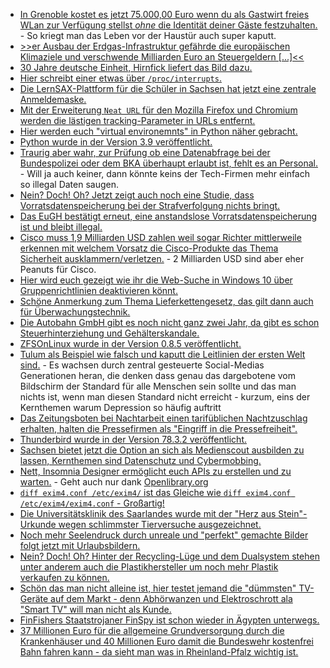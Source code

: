 * [In Grenoble kostet es jetzt 75.000,00 Euro wenn du als Gastwirt freies WLan zur Verfügung stellst *ohne* die Identität deiner Gäste festzuhalten.](https://blog.fefe.de/?ts=a18722ce) - So kriegt man das Leben vor der Haustür auch super kaputt.
* [>>er Ausbau der Erdgas-Infrastruktur gefährde die europäischen Klimaziele und verschwende Milliarden Euro an Steuergeldern [...]<<](https://www.sonnenseite.com/de/energie/der-grosse-streit-ums-erdgas/)
* [30 Jahre deutsche Einheit, Hirnfick liefert das Bild dazu.](https://tuxproject.de/blog/2020/10/30-jahre-deutsche-einheit)
* [Hier schreibt einer etwas über `/proc/interrupts`.](https://opensource.com/article/20/10/linux-kernel-interrupts)
* [Die LernSAX-Plattform für die Schüler in Sachsen hat jetzt eine zentrale Anmeldemaske.](https://www.bildung.sachsen.de/blog/index.php/2020/10/05/einer-fuer-alles-schullogin-buendelt-alle-digitalen-dienste-fuer-schulen-auf-einer-plattform/)
* [Mit der Erweiterung `Neat URL` für den Mozilla Firefox und Chromium werden die lästigen tracking-Parameter in URLs entfernt.](https://www.ghacks.net/2020/09/25/neat-url-is-an-extension-for-chrome-and-firefox-that-removes-tracking-elements-from-links/)
* [Hier werden euch "virtual environemnts" in Python näher gebracht.](https://opensource.com/article/20/10/venv-python)
* [Python wurde in der Version 3.9 veröffentlicht.](https://lwn.net/Articles/833550/rss)
* [Traurig aber wahr, zur Prüfung ob eine Datenabfrage bei der Bundespolizei oder dem BKA überhaupt erlaubt ist, fehlt es an Personal.](https://netzpolitik.org/2020/kleine-anfrage-unberechtigte-datenabfragen-bei-bundespolizei-und-bka/) - Will ja auch keiner, dann könnte keins der Tech-Firmen mehr einfach so illegal Daten saugen.
* [Nein? Doch! Oh? Jetzt zeigt auch noch eine Studie, dass Vorratsdatenspeicherung bei der Strafverfolgung nichts bringt.](https://www.patrick-breyer.de/?p=593219)
* [Das EuGH bestätigt erneut, eine anstandslose Vorratsdatenspeicherung ist und bleibt illegal.](https://netzpolitik.org/2020/eu-gericht-anlasslose-vorratsdatenspeicherung-bleibt-illegal/)
* [Cisco muss 1,9 Milliarden USD zahlen weil sogar Richter mittlerweile erkennen mit welchem Vorsatz die Cisco-Produkte das Thema Sicherheit ausklammern/verletzen.](https://www.golem.de/news/centripetal-networks-cisco-systems-soll-1-9-milliarden-dollar-strafe-zahlen-2010-151323.html) - 2 Milliarden USD sind aber eher Peanuts für Cisco.
* [Hier wird euch gezeigt wie ihr die Web-Suche in Windows 10 über Gruppenrichtlinien deaktivieren könnt.](https://www.windowspro.de/wolfgang-sommergut/web-suche-windows-10-deaktivieren-gruppenrichtlinien)
* [Schöne Anmerkung zum Thema Lieferkettengesetz, das gilt dann auch für Überwachungstechnik.](https://netzpolitik.org/2020/lieferkettengesetz-auch-hersteller-von-ueberwachungstechnologie-muessen-menschenrechte-einhalten/)
* [Die Autobahn GmbH gibt es noch nicht ganz zwei Jahr, da gibt es schon Steuerhinterziehung und Gehälterskandale.](https://blog.fefe.de/?ts=a1820b90)
* [ZFSOnLinux wurde in der Version 0.8.5 veröffentlicht.](https://github.com/openzfs/zfs/releases/tag/zfs-0.8.5)
* [Tulum als Beispiel wie falsch und kaputt die Leitlinien der ersten Welt sind.](https://netzpolitik.org/2020/im-herzen-der-instagram-bestie/) - Es wachsen durch zentral gesteuerte Social-Medias Generationen heran, die denken dass genau das dargebotene vom Bildschirm der Standard für alle Menschen sein sollte und das man nichts ist, wenn man diesen Standard nicht erreicht - kurzum, eins der Kernthemen warum Depression so häufig auftritt
* [Das Zeitungsboten bei Nachtarbeit einen tarifüblichen Nachtzuschlag erhalten, halten die Pressefirmen als "Eingriff in die Pressefreiheit".](https://mmm.verdi.de/tarife-und-honorare/zeitungsbote-gewinnt-in-zweiter-instanz-68883)
* [Thunderbird wurde in der Version 78.3.2 veröffentlicht.](https://www.thunderbird.net/en-US/thunderbird/78.3.2/releasenotes/)
* [Sachsen bietet jetzt die Option an sich als Medienscout ausbilden zu lassen, Kernthemen sind Datenschutz und Cybermobbing.](https://www.bildung.sachsen.de/blog/index.php/2020/10/07/medienscouts-bringen-mehr-medienkompetenz-in-sachsens-schulen/)
* [Nett, Insomnia Designer ermöglicht euch APIs zu erstellen und zu warten.](https://insomnia.rest/products/designer/) - Geht auch nur dank [Openlibrary.org](https://openlibrary.org/developers/api)
* [`diff exim4.conf /etc/exim4/` ist das Gleiche wie `diff exim4.conf /etc/exim4/exim4.conf` - Großartig!](https://utcc.utoronto.ca/~cks/space/blog/unix/DiffOldArgumentsFeature)
* [Die Universitätsklinik des Saarlandes wurde mit der "Herz aus Stein"-Urkunde wegen schlimmster Tierversuche ausgezeichnet.](https://www.sonnenseite.com/de/umwelt/preis-fuer-den-schlimmsten-tierversuch-verliehen/)
* [Noch mehr Seelendruck durch unreale und "perfekt" gemachte Bilder folgt jetzt mit Urlaubsbildern.](https://www.golem.de/news/gesichter-zurechtruecken-photoshop-elements-2021-setzt-auf-ki-fuer-perfekte-fotos-2010-151411-rss.html)
* [Nein? Doch! Oh? Hinter der Recycling-Lüge und dem Dualsystem stehen unter anderem auch die Plastikhersteller um noch mehr Plastik verkaufen zu können.](https://www.cbc.ca/documentaries/the-passionate-eye/recycling-was-a-lie-a-big-lie-to-sell-more-plastic-industry-experts-say-1.5735618)
* [Schön das man nicht alleine ist, hier testet jemand die "dümmsten" TV-Geräte auf dem Markt - denn Abhörwanzen und Elektroschrott ala "Smart TV" will man nicht als Kunde.](https://pointerclicker.com/best-dumb-tv/)
* [FinFishers Staatstrojaner FinSpy ist schon wieder in Ägypten unterwegs.](https://netzpolitik.org/2020/finfisher-staatstrojaner-finspy-erneut-in-aegypten-gefunden/)
* [37 Millionen Euro für die allgemeine Grundversorgung durch die Krankenhäuser und 40 Millionen Euro damit die Bundeswehr kostenfrei Bahn fahren kann - da sieht man was in Rheinland-Pfalz wichtig ist.](https://tuxproject.de/blog/2020/10/si-vis-pacem-fahre-bahn/)
